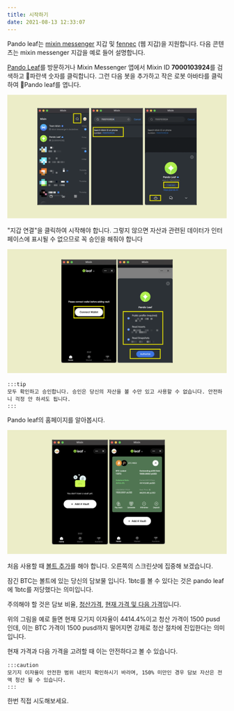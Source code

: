 ```yaml
---
title: 시작하기
date: 2021-08-13 12:33:07
---
```


Pando leaf는 [mixin messenger](https://docs.pando.im/docs/wallets/mixin-messenger) 지갑 및 [fennec](https://docs.pando.im/docs/apps/wallets) (웹 지갑)을 지원합니다. 다음 콘텐츠는 mixin messenger 지갑을 예로 들어 설명합니다.

[Pando Leaf](https://leaf.pando.im)를 방문하거나 Mixin Messenger 앱에서 Mixin ID **7000103924**를 검색하고 파란색 숫자를 클릭합니다. 그런 다음 봇을 추가하고 작은 로봇 아바타를 클릭하여 Pando leaf를 엽니다.

![](../assets/leaf-get-started-p1.png)


"지갑 연결"을 클릭하여 시작해야 합니다. 그렇지 않으면 자산과 관련된 데이터가 인터페이스에 표시될 수 없으므로 꼭 승인을 해줘야 합니다

![](../assets/leaf-get-started-p2.png)

````mdx-code-block
:::tip
모두 확인하고 승인합니다. 승인은 당신의 자산을 볼 수만 있고 사용할 수 없습니다. 안전하니 걱정 안 하셔도 됩니다.
:::
````

Pando leaf의 홈페이지를 알아봅시다.

![](../assets/leaf-get-start-p3.png)

처음 사용할 때 [볼트 추가](https://docs.pando.im/docs/leaf/tutorials/open-vault)를 해야 합니다.  오른쪽의 스크린샷에 집중해 보겠습니다.

잠긴 BTC는 볼트에 있는 당신의 담보물 입니다. 1btc를 볼 수 있다는 것은 pando leaf에 1btc를 저당했다는 의미입니다.

주의해야 할 것은 담보 비율, [청산가격](https://docs.pando.im/docs/leaf/key-concepts/liquidation/liquidation-ratio), [현재 가격 및 다음 가격](https://docs.pando.im/docs/leaf/key-concepts/price-oracles)입니다.

위의 그림을 예로 들면 현재 모기지 이자율이 4414.4%이고 청산 가격이 1500 pusd 인데, 이는 BTC 가격이 1500 pusd까지 떨어지면 강제로 청산 절차에 진입한다는 의미입니다.

현재 가격과 다음 가격을 고려할 때 이는 안전하다고 볼 수 있습니다.

````mdx-code-block
:::caution
모기지 이자율이 안전한 범위 내인지 확인하시기 바라며, 150% 미만인 경우 담보 자산은 전액 청산 될 수 있습니다.
:::
````

한번 직접 시도해보세요.


